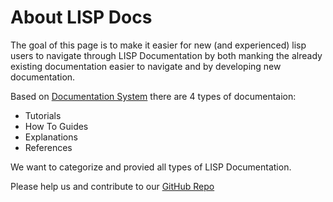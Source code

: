 <!-- about.md -->

# About LISP Docs

The goal of this page is to make it easier for new (and experienced) lisp users to navigate through LISP Documentation by both manking the already existing documentation easier to navigate and by developing new documentation.

Based on [Documentation System](https://documentation.divio.com/) there are 4 types of documentaion:

* Tutorials
* How To Guides
* Explanations
* References

We want to categorize and provied all types of LISP Documentation.

Please help us and contribute to our [GitHub Repo](https://github.com/lisp-docs/lisp-docs.github.io)